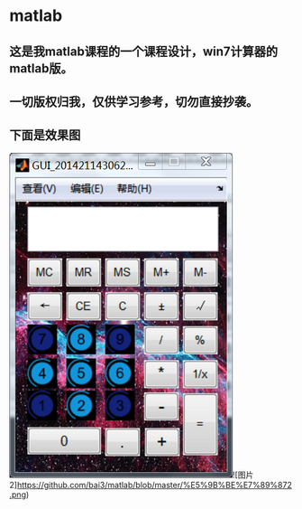 # matlab

## 这是我matlab课程的一个课程设计，win7计算器的matlab版。

## 一切版权归我，仅供学习参考，切勿直接抄袭。

## 下面是效果图

![图片1](https://github.com/bai3/matlab/blob/master/%E5%9B%BE%E7%89%871.png)![图片2]https://github.com/bai3/matlab/blob/master/%E5%9B%BE%E7%89%872.png)
